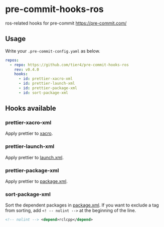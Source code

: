 # pre-commit-hooks-ros

ros-related hooks for pre-commit <https://pre-commit.com/>

## Usage

Write your `.pre-commit-config.yaml` as below.

```yaml
repos:
  - repo: https://github.com/tier4/pre-commit-hooks-ros
    rev: v0.4.0
    hooks:
      - id: prettier-xacro-xml
      - id: prettier-launch-xml
      - id: prettier-package-xml
      - id: sort-package-xml
```

## Hooks available

### prettier-xacro-xml

Apply prettier to [xacro](http://wiki.ros.org/xacro).

### prettier-launch-xml

Apply prettier to [launch.xml](https://design.ros2.org/articles/roslaunch_xml.html).

### prettier-package-xml

Apply prettier to [package.xml](https://www.ros.org/reps/rep-0149.html).
### sort-package-xml

Sort the dependent packages in [package.xml](https://www.ros.org/reps/rep-0149.html).
If you want to exclude a tag from sorting, add `<! -- nolint -->` at the beginning of the line.

```xml
<!-- nolint --> <depend>rclcpp</depend>
```

